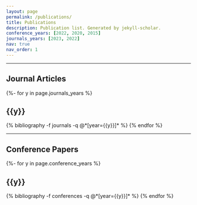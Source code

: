```yaml
---
layout: page
permalink: /publications/
title: Publications
description: Publication list. Generated by jekyll-scholar.
conference_years: [2022, 2020, 2015]
journals_years: [2023, 2022]
nav: true
nav_order: 1
---
```


---

## Journal Articles

<div class="publications">

{%- for y in page.journals_years %}
  <h2 class="year">{{y}}</h2>
  {% bibliography -f journals -q @*[year={{y}}]* %}
{% endfor %}

</div>

---

## Conference Papers

<div class="publications">

{%- for y in page.conference_years %}
  <h2 class="year">{{y}}</h2>
  {% bibliography -f conferences -q @*[year={{y}}]* %}
{% endfor %}

</div>
